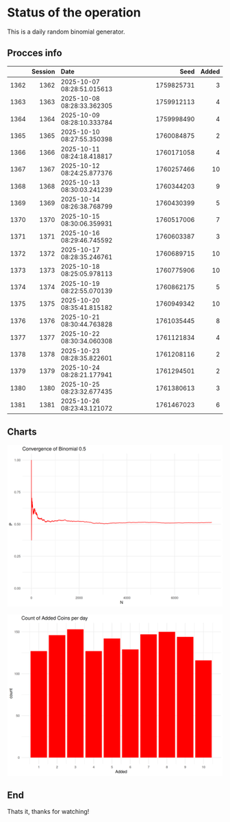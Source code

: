 # Status of the operation
  
  This is a daily random binomial generator.
  
## Procces info

|     | Session|Date                       |       Seed| Added|
|:----|-------:|:--------------------------|----------:|-----:|
|1362 |    1362|2025-10-07 08:28:51.015613 | 1759825731|     3|
|1363 |    1363|2025-10-08 08:28:33.362305 | 1759912113|     4|
|1364 |    1364|2025-10-09 08:28:10.333784 | 1759998490|     4|
|1365 |    1365|2025-10-10 08:27:55.350398 | 1760084875|     2|
|1366 |    1366|2025-10-11 08:24:18.418817 | 1760171058|     4|
|1367 |    1367|2025-10-12 08:24:25.877376 | 1760257466|    10|
|1368 |    1368|2025-10-13 08:30:03.241239 | 1760344203|     9|
|1369 |    1369|2025-10-14 08:26:38.768799 | 1760430399|     5|
|1370 |    1370|2025-10-15 08:30:06.359931 | 1760517006|     7|
|1371 |    1371|2025-10-16 08:29:46.745592 | 1760603387|     3|
|1372 |    1372|2025-10-17 08:28:35.246761 | 1760689715|    10|
|1373 |    1373|2025-10-18 08:25:05.978113 | 1760775906|    10|
|1374 |    1374|2025-10-19 08:22:55.070139 | 1760862175|     5|
|1375 |    1375|2025-10-20 08:35:41.815182 | 1760949342|    10|
|1376 |    1376|2025-10-21 08:30:44.763828 | 1761035445|     8|
|1377 |    1377|2025-10-22 08:30:34.060308 | 1761121834|     4|
|1378 |    1378|2025-10-23 08:28:35.822601 | 1761208116|     2|
|1379 |    1379|2025-10-24 08:28:21.177941 | 1761294501|     2|
|1380 |    1380|2025-10-25 08:23:32.677435 | 1761380613|     3|
|1381 |    1381|2025-10-26 08:23:43.121072 | 1761467023|     6|

## Charts 

![](charts/plot1.png)

![](charts/plot2.png)

## End

Thats it, thanks for watching!
